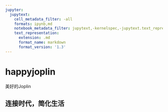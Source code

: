 ```yaml
---
jupyter:
  jupytext:
    cell_metadata_filter: -all
    formats: ipynb,md
    notebook_metadata_filter: jupytext,-kernelspec,-jupytext.text_representation.jupytext_version
    text_representation:
      extension: .md
      format_name: markdown
      format_version: '1.3'
---
```


# happyjoplin
美好的Joplin


## 连接时代，简化生活
